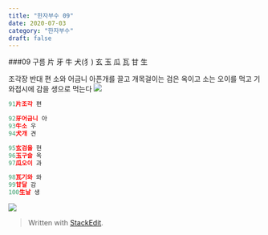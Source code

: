```yaml
---
title: "한자부수 09"
date: 2020-07-03
category: "한자부수"
draft: false
---
```


###09 구름
片 牙 牛 犬(犭) 玄 玉 瓜 瓦 甘 生

조각장 반대 편
소와 어금니 아픈개를 끌고 
개목걸이는 검은 옥이고 소는  오이를 먹고
기와접시에 감을 생으로 먹는다
![](https://i.ibb.co/S74LRxk/2020-07-03-11-43-26.png)
```js
91片조각 편

92牙어금니 아
93牛소 우
94犬개 견

95玄검을 현
96玉구슬 옥
97瓜오이 과

98瓦기와 와
99甘달 감
100生날 생

```
![](https://i.ibb.co/G0thvDY/2020-06-26-11-19-52.png)

> Written with [StackEdit](https://stackedit.io/).
<!--stackedit_data:
eyJoaXN0b3J5IjpbMzMzNjUxOTEzLC0yNTE4ODY3OTIsMTg0OD
E5NTk0NV19
-->